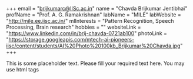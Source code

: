 +++
email = "brijkumarc@IISc.ac.in"
name = "Chavda Brijkumar Jentibhai"
profName = "Prof. A. G. Ramakrishnan"
labName = "MILE"
labWebsite = "http://mile.ee.iisc.ac.in/"
mlInterests = "Pattern Recognition, Speech Processing, Brain research"
hobbies = ""
websiteLink = "https://www.linkedin.com/in/brij-chavda-0721ab100"
photoLink = "https://storage.googleapis.com/mtech-ai-pioneers-iisc/content/students/AI%20Photo%20100kb_Brijkumar%20Chavda.jpg"
+++

This is some placeholder text. Please fill your required text here. You may use html tags